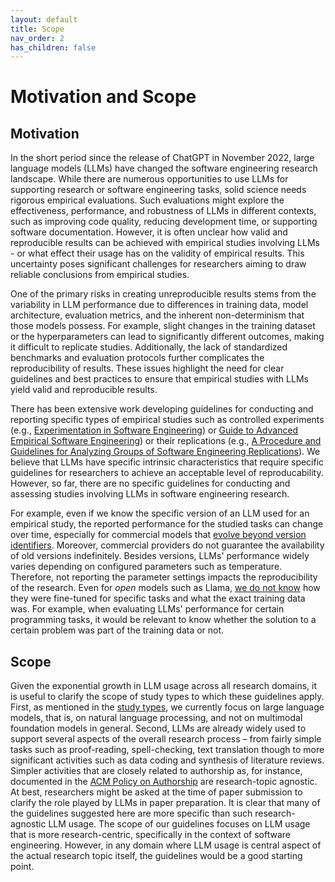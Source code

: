 ```yaml
---
layout: default
title: Scope
nav_order: 2
has_children: false
---
```


# Motivation and Scope

## Motivation

In the short period since the release of ChatGPT in November 2022, large language models (LLMs) have changed the software engineering research landscape.
While there are numerous opportunities to use LLMs for supporting research or software engineering tasks, solid science needs rigorous empirical evaluations.
Such evaluations might explore the effectiveness, performance, and robustness of LLMs in different contexts, such as improving code quality, reducing development time, or supporting software documentation.
However, it is often unclear how valid and reproducible results can be achieved with empirical studies involving LLMs - or what effect their usage has on the validity of empirical results.
This uncertainty poses significant challenges for researchers aiming to draw reliable conclusions from empirical studies.

One of the primary risks in creating unreproducible results stems from the variability in LLM performance due to differences in training data, model architecture, evaluation metrics, and the inherent non-determinism that those models possess.
For example, slight changes in the training dataset or the hyperparameters can lead to significantly different outcomes, making it difficult to replicate studies.
Additionally, the lack of standardized benchmarks and evaluation protocols further complicates the reproducibility of results.
These issues highlight the need for clear guidelines and best practices to ensure that empirical studies with LLMs yield valid and reproducible results.

There has been extensive work developing guidelines for conducting and reporting specific types of empirical studies such as controlled experiments (e.g., [Experimentation in Software Engineering](https://link.springer.com/book/10.1007/978-3-662-69306-3)) or [Guide to Advanced Empirical Software Engineering](https://link.springer.com/book/10.1007/978-1-84800-044-5)) or their replications (e.g., [A Procedure and Guidelines for Analyzing Groups of Software Engineering Replications](https://doi.org/10.1109/TSE.2019.2935720)).
We believe that LLMs have specific intrinsic characteristics that require specific guidelines for researchers to achieve an acceptable level of reproducability.
However, so far, there are no specific guidelines for conducting and assessing studies involving LLMs in software engineering research.

For example, even if we know the specific version of an LLM used for an empirical study, the reported performance for the studied tasks can change over time, especially for commercial models that [evolve beyond version identifiers](https://arxiv.org/abs/2307.09009).
Moreover, commercial providers do not guarantee the availability of old versions indefinitely.
Besides versions, LLMs' performance widely varies depending on configured parameters such as temperature.
Therefore, not reporting the parameter settings impacts the reproducibility of the research.
Even for *open* models such as Llama, [we do not know](https://doi.org/10.1038/d41586-024-02012-5) how they were fine-tuned for specific tasks and what the exact training data was.
For example, when evaluating LLMs' performance for certain programming tasks, it would be relevant to know whether the solution to a certain problem was part of the training data or not.

## Scope

Given the exponential growth in LLM usage across all research domains, it is useful to clarify the scope of study types to which these guidelines apply.
First, as mentioned in the [study types](/study-types), we currently focus on large language models, that is, on natural language processing, and not on multimodal foundation models in general.
Second, LLMs are already widely used to support several aspects of the overall research process – from fairly simple tasks such as proof-reading, spell-checking, text translation though to more significant activities such as data coding and synthesis of literature reviews.
Simpler activities that are closely related to authorship as, for instance, documented in the [ACM Policy on Authorship](https://www.acm.org/publications/policies/frequently-asked-questions) are research-topic agnostic.
At best, researchers might be asked at the time of paper submission to clarify the role played by LLMs in paper preparation.
It is clear that many of the guidelines suggested here are more specific than such research-agnostic LLM usage.
The scope of our guidelines focuses on LLM usage that is more research-centric, specifically in the context of software engineering.
However, in any domain where LLM usage is central aspect of the actual research topic itself, the guidelines would be a good starting point.

